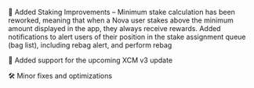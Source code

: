 🥞 Added Staking Improvements – Minimum stake calculation has been reworked, meaning that when a Nova user stakes above the minimum amount displayed in the app, they always receive rewards. Added notifications to alert users of their position in the stake assignment queue (bag list), including rebag alert, and perform rebag

🔀 Added support for the upcoming XCM v3 update

🛠 Minor fixes and optimizations